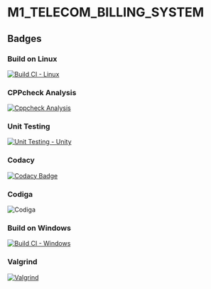 # M1_TELECOM_BILLING_SYSTEM
## Badges 
### Build on Linux
[![Build CI - Linux](https://github.com/rohithd81/M1_TELECOM_BILLING_SYSTEM/actions/workflows/c-cpp.yml/badge.svg)](https://github.com/rohithd81/M1_TELECOM_BILLING_SYSTEM/actions/workflows/c-cpp.yml)
### CPPcheck Analysis
[![Cppcheck Analysis](https://github.com/rohithd81/M1_TELECOM_BILLING_SYSTEM/actions/workflows/cppcheck_analysis.yml/badge.svg)](https://github.com/rohithd81/M1_TELECOM_BILLING_SYSTEM/actions/workflows/cppcheck_analysis.yml)
### Unit Testing
[![Unit Testing - Unity](https://github.com/rohithd81/M1_TELECOM_BILLING_SYSTEM/actions/workflows/unit_testing.yml/badge.svg)](https://github.com/rohithd81/M1_TELECOM_BILLING_SYSTEM/actions/workflows/unit_testing.yml)
### Codacy
[![Codacy Badge](https://app.codacy.com/project/badge/Grade/e3b6b36c3fef40e8bcc3a08f488e12c2)](https://www.codacy.com/gh/rohithd81/M1_TELECOM_BILLING_SYSTEM/dashboard?utm_source=github.com&amp;utm_medium=referral&amp;utm_content=rohithd81/M1_TELECOM_BILLING_SYSTEM&amp;utm_campaign=Badge_Grade)
### Codiga
![Codiga](https://api.codiga.io/project/32356/score/svg)
### Build on Windows
[![Build CI - Windows](https://github.com/rohithd81/M1_TELECOM_BILLING_SYSTEM/actions/workflows/build_windows.yml/badge.svg)](https://github.com/rohithd81/M1_TELECOM_BILLING_SYSTEM/actions/workflows/build_windows.yml)
### Valgrind
[![Valgrind](https://github.com/rohithd81/M1_TELECOM_BILLING_SYSTEM/actions/workflows/valgrind.yml/badge.svg)](https://github.com/rohithd81/M1_TELECOM_BILLING_SYSTEM/actions/workflows/valgrind.yml)
